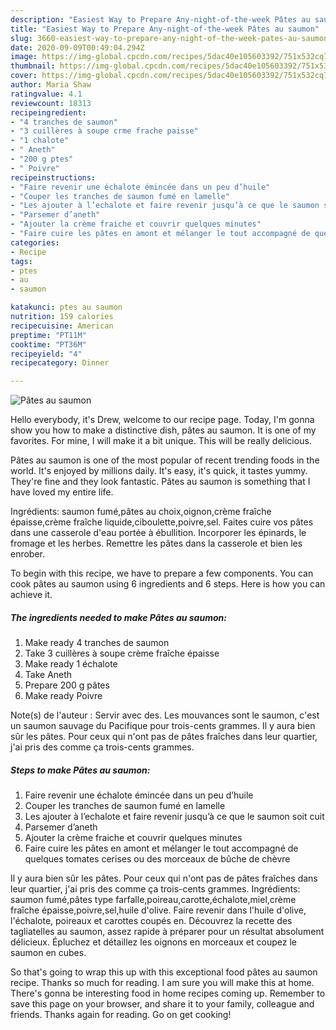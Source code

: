 ```yaml
---
description: "Easiest Way to Prepare Any-night-of-the-week Pâtes au saumon"
title: "Easiest Way to Prepare Any-night-of-the-week Pâtes au saumon"
slug: 3660-easiest-way-to-prepare-any-night-of-the-week-pates-au-saumon
date: 2020-09-09T00:49:04.294Z
image: https://img-global.cpcdn.com/recipes/5dac40e105603392/751x532cq70/pates-au-saumon-photo-principale-de-la-recette.jpg
thumbnail: https://img-global.cpcdn.com/recipes/5dac40e105603392/751x532cq70/pates-au-saumon-photo-principale-de-la-recette.jpg
cover: https://img-global.cpcdn.com/recipes/5dac40e105603392/751x532cq70/pates-au-saumon-photo-principale-de-la-recette.jpg
author: Maria Shaw
ratingvalue: 4.1
reviewcount: 18313
recipeingredient:
- "4 tranches de saumon"
- "3 cuillères à soupe crme frache paisse"
- "1 chalote"
- " Aneth"
- "200 g ptes"
- " Poivre"
recipeinstructions:
- "Faire revenir une échalote émincée dans un peu d’huile"
- "Couper les tranches de saumon fumé en lamelle"
- "Les ajouter à l’echalote et faire revenir jusqu’à ce que le saumon soit cuit"
- "Parsemer d’aneth"
- "Ajouter la crème fraiche et couvrir quelques minutes"
- "Faire cuire les pâtes en amont et mélanger le tout accompagné de quelques tomates cerises ou des morceaux de bûche de chèvre"
categories:
- Recipe
tags:
- ptes
- au
- saumon

katakunci: ptes au saumon 
nutrition: 159 calories
recipecuisine: American
preptime: "PT11M"
cooktime: "PT36M"
recipeyield: "4"
recipecategory: Dinner

---
```



![Pâtes au saumon](https://img-global.cpcdn.com/recipes/5dac40e105603392/751x532cq70/pates-au-saumon-photo-principale-de-la-recette.jpg)

Hello everybody, it's Drew, welcome to our recipe page. Today, I'm gonna show you how to make a distinctive dish, pâtes au saumon. It is one of my favorites. For mine, I will make it a bit unique. This will be really delicious.

Pâtes au saumon is one of the most popular of recent trending foods in the world. It's enjoyed by millions daily. It's easy, it's quick, it tastes yummy. They're fine and they look fantastic. Pâtes au saumon is something that I have loved my entire life.

Ingrédients: saumon fumé,pâtes au choix,oignon,crème fraîche épaisse,crème fraîche liquide,ciboulette,poivre,sel. Faites cuire vos pâtes dans une casserole d&#39;eau portée à ébullition. Incorporer les épinards, le fromage et les herbes. Remettre les pâtes dans la casserole et bien les enrober.


To begin with this recipe, we have to prepare a few components. You can cook pâtes au saumon using 6 ingredients and 6 steps. Here is how you can achieve it.

<!--inarticleads1-->

##### The ingredients needed to make Pâtes au saumon:

1. Make ready 4 tranches de saumon
1. Take 3 cuillères à soupe crème fraîche épaisse
1. Make ready 1 échalote
1. Take  Aneth
1. Prepare 200 g pâtes
1. Make ready  Poivre


Note(s) de l&#39;auteur : Servir avec des. Les mouvances sont le saumon, c&#39;est un saumon sauvage du Pacifique pour trois-cents grammes. Il y aura bien sûr les pâtes. Pour ceux qui n&#39;ont pas de pâtes fraîches dans leur quartier, j&#39;ai pris des comme ça trois-cents grammes. 

<!--inarticleads2-->

##### Steps to make Pâtes au saumon:

1. Faire revenir une échalote émincée dans un peu d’huile
1. Couper les tranches de saumon fumé en lamelle
1. Les ajouter à l’echalote et faire revenir jusqu’à ce que le saumon soit cuit
1. Parsemer d’aneth
1. Ajouter la crème fraiche et couvrir quelques minutes
1. Faire cuire les pâtes en amont et mélanger le tout accompagné de quelques tomates cerises ou des morceaux de bûche de chèvre


Il y aura bien sûr les pâtes. Pour ceux qui n&#39;ont pas de pâtes fraîches dans leur quartier, j&#39;ai pris des comme ça trois-cents grammes. Ingrédients: saumon fumé,pâtes type farfalle,poireau,carotte,échalote,miel,crème fraîche épaisse,poivre,sel,huile d&#39;olive. Faire revenir dans l&#39;huile d&#39;olive, l&#39;échalote, poireaux et carottes coupés en. Découvrez la recette des tagliatelles au saumon, assez rapide à préparer pour un résultat absolument délicieux. Épluchez et détaillez les oignons en morceaux et coupez le saumon en cubes. 

So that's going to wrap this up with this exceptional food pâtes au saumon recipe. Thanks so much for reading. I am sure you will make this at home. There's gonna be interesting food in home recipes coming up. Remember to save this page on your browser, and share it to your family, colleague and friends. Thanks again for reading. Go on get cooking!
